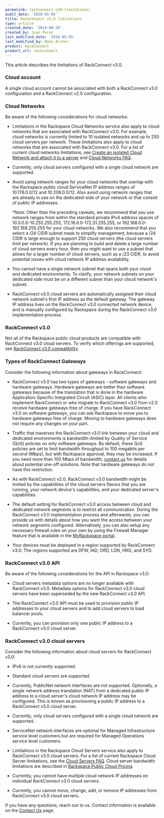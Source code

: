 ```yaml
---
permalink: rackconnect-v30-limitations/
audit_date: '2018-05-05'
title: RackConnect v3.0 limitations
type: article
created_date: '2014-08-29'
created_by: Juan Perez
last_modified_date: '2016-05-05'
last_modified_by: Nate Archer
product: RackConnect
product_url: rackconnect
---
```


This article describes the limitations of RackConnect v3.0.

### Cloud account

A single cloud account cannot be associated with both a RackConnect v3.0 configuration and a RackConnect v2.0 configuration.

### Cloud Networks

Be aware of the following considerations for cloud networks:

- Limitations in the Rackspace Cloud Networks service also apply to cloud networks that are associated with RackConnect v3.0. For example, cloud networks is currently limited to 10 isolated networks and up to 250 cloud servers per network. These limitations also apply to cloud networks that are associated with RackConnect v3.0. For a list of current cloud networks limitations, see [Create an isolated Cloud Network and attach it to a server](/how-to/create-an-isolated-cloud-network-and-attach-it-to-a-server) and [Cloud Networks FAQ](/how-to/cloud-networks-faq).

- Currently, only cloud servers configured with a single cloud network are supported.

- Avoid using network ranges for your cloud networks that overlap with the Rackspace public cloud ServiceNet IP address ranges of 10.176.0.0/12 and 10.208.0.0/12. Also avoid using network ranges that are already in use on the dedicated-side of your network or that consist of public IP addresses.

  **Note:* Other than the preceding caveats, we recommend that you use network ranges from within the standard private IPv4 address spaces of 10.0.0.0-10.255.255.255, 172.16.0.0-172.31.255.255, or 192.168.0.0-192.168.255.255 for your cloud networks. We also recommend that you select a /24 CIDR subnet mask to simplify management, because a /24 CIDR is large enough to support 250 cloud servers (the cloud servers limit per network). If you are planning to build and delete a large number of cloud servers every hour, then you might want to use a subnet that allows for a larger number of cloud servers, such as a /23 CIDR, to avoid potential issues with cloud network IP address availability.

- You cannot have a single network subnet that spans both your cloud and dedicated environments. To clarify, your network subnets on your dedicated side must be on a different subnet than your cloud network's subnet.

- RackConnect v3.0 cloud servers are automatically assigned their cloud network subnet's first IP address as the default gateway. The gateway IP address lives on the RackConnect v3.0 connected network device, and is manually configured by Rackspace during the RackConnect v3.0 implementation process.

### RackConnect v3.0

Not all of the Rackspace public cloud products are compatible with RackConnect v3.0 cloud servers. To verify which offerings are supported, see [RackConnect v3.0 compatibility](/how-to/rackconnect-v30-compatibility).

### Types of RackConnect Gateways

Consider the following information about gateways in RackConnect:

- RackConnect v3.0 has two types of gateways - software gateways and hardware gateways. Hardware gateways are better than
software gateways because of the translation that is done in the hardware Application-Specific Integrated Circuit (ASIC) layer. All clients who implement RackConnect or who migrate to RackConnect v3.0 from v2.0 receive hardware gateways free  of charge. If you have RackConnect v3.0 on software gateways, you can ask Rackspace to move you to hardware gateways free of charge. Moving to hardware gateways does not require any changes on your part.
 
- Traffic that traverses the RackConnect v3.0 link between your cloud and dedicated environments is bandwidth-limited by  Quality of Service (QoS) policies on only software gateways. By default, these QoS policies are set to limit bandwidth throughput to 100 megabits per second (Mbps), but with Rackspace approval, they may be increased. If you need more than 100 Mbps of bandwidth, [contact us](/how-to/support/) for details about potential one-off solutions. Note that hardware gateways do not have this restriction.

- As with RackConnect v2.0, RackConnect v3.0 bandwidth might be limited by the capabilities of the cloud servers flavors that you are running, your network device's capabilities, and your dedicated server's capabilities.

- The default setting for RackConnect v3.0 access between cloud and dedicated network segments is to restrict all communication. During the RackConnect v3.0 implementation process and afterwards, you can provide us with details about how you want the access between your network segments configured. Alternatively, you can also setup any necessary firewall rules on your own by using the Firewall Manager feature that is available in the [MyRackspace portal](https://my.rackspace.com/).

- Your devices must be deployed in a region supported by RackConnect v3.0. The regions supported are DFW, IAD, ORD, LON, HKG, and SYD.

### RackConnect v3.0 API

Be aware of the following considerations for the API in Rackspace v3.0:

- Cloud servers metadata options are no longer available with RackConnect v3.0. Metadata options for RackConnect v3.0 cloud servers have been superseded by the new RackConnect v3.0 API.

- The RackConnect v3.0 API must be used to provision public IP addresses to your cloud servers and to add cloud servers to load balancer pools.

- Currently, you can provision only one public IP address to a RackConnect v3.0 cloud server.

### RackConnect v3.0 cloud servers

Consider the following information about cloud servers for RackConnect v3.0:

- IPv6 is not currently supported.

- Standard cloud servers are supported.

- Currently, PublicNet network interfaces are not supported. Optionally, a single network address translation (NAT) from a dedicated public IP address to a cloud server's cloud network IP address may be configured. This is known as provisioning a public IP address to a RackConnect v3.0 cloud server.

- Currently, only cloud servers configured with a single cloud network are supported.

- ServiceNet network interfaces are optional for Managed Infrastructure service level customers but are required for Managed Operations service level customers.

- Limitations in the Rackspace Cloud Servers service also apply to RackConnect v3.0 cloud servers. For a list of current Rackspace Cloud Server limitations, see the [Cloud Servers FAQ](/how-to/cloud-servers-faq). Cloud server bandwidth limitations are described in [Rackspace Public Cloud Pricing](http://www.rackspace.com/cloud/public-pricing/#cloud-servers).

- Currently, you cannot have multiple cloud network IP addresses on individual RackConnect v3.0 cloud servers.

- Currently, you cannot move, change, add, or remove IP addresses from RackConnect v3.0 cloud servers.

If you have any questions, reach out to us. Contact information is available on the [Contact Us](/how-to/support) page.
